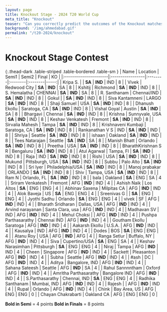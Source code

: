 ```yaml
---
layout: page
title: Knockout Stage - 2024 T20 World Cup
meta_title: "Knockout"
teaser: "Can you correctly predict the outcomes of the Knockout matches?"
background: '/img/ahmedabad.gif'
permalink: "/t20-2024/knockout"
---
```


<link href="https://maxcdn.bootstrapcdn.com/bootstrap/3.3.6/css/bootstrap.min.css" rel="stylesheet" />
<script src="https://maxcdn.bootstrapcdn.com/bootstrap/3.3.6/js/bootstrap.min.js"></script>


# Knockout Stage Contest

{:.thead-dark .table-striped .table-bordered .table-sm }
| Name                  | Location         | Semi1   | Semi2   | Final   |   KO |
|:----------------------|:-----------------|:--------|:--------|:--------|-----:|
| Kripa S.              |                  | **SA**  | **IND** | IND     |    8 |
| Vivek                 | Redwood City     | **SA**  | **IND** | SA      |    8 |
| Kshitij               | Richmond         | **SA**  | **IND** | IND     |    8 |
| S. Hemalatha          | CHENNAI          | **SA**  | **IND** | SA      |    8 |
| R. Santhanam          | Chennai/IND      | **SA**  | **IND** | IND     |    8 |
| Gokul                 |                  | **SA**  | **IND** | IND     |    8 |
| Siva Kantamneni       | LARGO            | **SA**  | **IND** | IND     |    8 |
| Shaji Samuel          | USA              | **SA**  | **IND** | IND     |    8 |
| Dhanush Ekollu        | Saratoga, CA     | **SA**  | **IND** | IND     |    8 |
| Vishal Goyal          | Austin           | **SA**  | **IND** | SA      |    8 |
| Bhargavi              | Chennai          | **SA**  | **IND** | IND     |    8 |
| Krishna               | Sunnyvale, USA   | **SA**  | **IND** | IND     |    8 |
| Keshav Venkatesh      | Fremont          | **SA**  | **IND** | IND     |    8 |
| Sirvalia Mahesh       | Tampa            | **SA**  | **IND** | IND     |    8 |
| Krishnaveni Kumbaji   | Saratoga, CA     | **SA**  | **IND** | IND     |    8 |
| Rankanathan V S       | IND              | **SA**  | **IND** | IND     |    8 |
| Shriya                | Seattle          | **SA**  | **IND** | IND     |    8 |
| ishaan                | Oakland          | **SA**  | **IND** | IND     |    8 |
| Tees Natarajan        | Seattle          | **SA**  | **IND** | SA      |    8 |
| Manish Bhatt          | Orlando          | **SA**  | **IND** | IND     |    8 |
| Preetha               | USA              | **SA**  | **IND** | IND     |    8 |
| BharathKirishnan S R  | Bengaluru        | **SA**  | **IND** | IND     |    8 |
| Atul Agarwal          | Tampa, Fl        | **SA**  | **IND** | IND     |    8 |
| Raja                  | IND              | **SA**  | **IND** | IND     |    8 |
| Rishi                 | USA              | **SA**  | **IND** | IND     |    8 |
| Mukund                | Pittsburgh, USA  | **SA**  | **IND** | IND     |    8 |
| Subbu                 | Palo Alto        | **SA**  | **IND** | IND     |    8 |
| Sri Iyer              | Philadelphia/USA | **SA**  | **IND** | IND     |    8 |
| Manoj prabakar        | ORLANDO          | **SA**  | **IND** | IND     |    8 |
| Shiv                  | Tampa, USA       | **SA**  | **IND** | IND     |    8 |
| Ram N                 | Orlando, FL      | **SA**  | **IND** | IND     |    8 |
| bala                  | Oakland          | **SA**  | ENG     | SA      |    4 |
| Sriram Venkatesh      | Fremont          | AFG     | **IND** | IND     |    4 |
| Ashish Naik           | Los Altos        | **SA**  | ENG     | ENG     |    4 |
| Abhinav Saxena        | Milpitas CA      | AFG     | **IND** | IND     |    4 |
| Alok Baveja           | US               | **SA**  | ENG     | ENG     |    4 |
| Sreenivas G           |                  | **SA**  | ENG     | ENG     |    4 |
| Jyothi Sadhu          | Orlando          | **SA**  | ENG     | ENG     |    4 |
| vivek                 | SF               | AFG     | **IND** | IND     |    4 |
| Bharath Sridharan     | Dallas, USA      | AFG     | **IND** | IND     |    4 |
| Arvind narayanan      | Santa Clara, usa | AFG     | **IND** | IND     |    4 |
| Madhavan SV           | IND              | AFG     | **IND** | IND     |    4 |
| Mehul Choksi          |                  | AFG     | **IND** | IND     |    4 |
| Pushpa Parthasarathy  | Chennai IND      | AFG     | **IND** | IND     |    4 |
| Goutham Ekollu        | Saratoga         | AFG     | **IND** | IND     |    4 |
| Aakarsh Ekollu        | U.S.A.           | AFG     | **IND** | IND     |    4 |
| Kausalya              | IND              | AFG     | **IND** | IND     |    4 |
| Dodes                 | BOS              | **SA**  | ENG     | ENG     |    4 |
| Atanu Roy             | USA              | AFG     | **IND** | AFG     |    4 |
| Ranga Setlur          | Buffalo, NY      | AFG     | **IND** | IND     |    4 |
| Siva                  | Cupertino/USA    | **SA**  | ENG     | SA      |    4 |
| Keshav Narasimhan     | Pittsburgh       | **SA**  | ENG     | ENG     |    4 |
| Niraj                 | Tampa            | AFG     | **IND** | IND     |    4 |
| Cheen                 | Singapore        | AFG     | **IND** | IND     |    4 |
| Sackett               | Pleasanton       | AFG     | **IND** | IND     |    4 |
| Subha                 | Seattle          | AFG     | **IND** | IND     |    4 |
| #ash                  | DC               | AFG     | **IND** | IND     |    4 |
| Aditya                | Bangalore, IND   | AFG     | **IND** | IND     |    4 |
| Sahana Sateesh        | Seattle          | AFG     | **IND** | SA      |    4 |
| Rahul Sannnntham      | Oxford           | AFG     | **IND** | IND     |    4 |
| Amritha Parthasarathy | Bangalore IND    | AFG     | **IND** | IND     |    4 |
| S.Parthasarathy       | Chennai, IND     | **SA**  | ENG     | ENG     |    4 |
| Radhika Santhanam     | Mumbai, IND      | AFG     | **IND** | IND     |    4 |
| Rajesh                |                  | AFG     | **IND** | IND     |    4 |
| Rupal                 | Orlando          | AFG     | **IND** | IND     |    4 |
| Chink                 | Bay Area, US     | AFG     | ENG     | ENG     |    0 |
| Chayan Chakrabarti    | Oakland CA       | AFG     | ENG     | ENG     |    0 |


 **Bold in Semi** = 4 points 
 **Bold in Finals** = 8 points 

